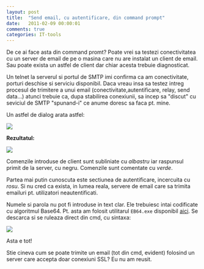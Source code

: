 ```yaml
---
layout: post
title:  "Send email, cu autentificare, din command prompt"
date:   2011-02-09 00:00:01
comments: true
categories: IT-tools
---
```


De ce ai face asta din command promt? Poate vrei sa testezi conectivitatea cu un server de email de pe o masina care nu are instalat un client de email. Sau poate exista un astfel de client dar chiar acesta trebuie diagnosticat.

Un telnet la serverul si portul de SMTP imi confirma ca am conectivitate, porturi deschise si serviciu disponibil. Daca vreau insa sa testez intreg procesul de trimitere a unui email (conectivitate,autentificare, relay, send data...) atunci trebuie ca, dupa stabilirea conexiunii, sa incep sa "discut" cu seviciul de SMTP "spunand-i" ce anume doresc sa faca pt. mine.

Un astfel de dialog arata astfel:

![](https://dl.dropboxusercontent.com/u/43065769/blog/images/2011/cmd_send_email.png)

**Rezultatul:**

![](https://dl.dropboxusercontent.com/u/43065769/blog/images/2011/rezultatSendEmail.png)

Comenzile introduse de client sunt subliniate cu *albastru* iar raspunsul primit de la server, cu negru. Comenzile sunt comentate cu *verde*. 

Partea mai putin cunoscuta este sectiunea de autentificare, incercuita cu *rosu*. Si nu cred ca exista, in lumea reala, servere de email care sa trimita emailuri pt. utilizatori neautentificati.

Numele si parola nu pot fi introduse in text clar. Ele trebuiesc intai codificate cu algoritmul Base64. Pt. asta am folosit utilitarul `EB64.exe`   disponibil [aici](http://www.petri.co.il/smtp-authentication.htm). Se descarca si se ruleaza direct din cmd, cu sintaxa:

![](https://dl.dropboxusercontent.com/u/43065769/blog/images/2011/codificareBase64.png)

Asta e tot!

Stie cineva cum se poate trimite un email (tot din cmd, evident) folosind un server care accepta doar conexiuni SSL? Eu nu am reusit.